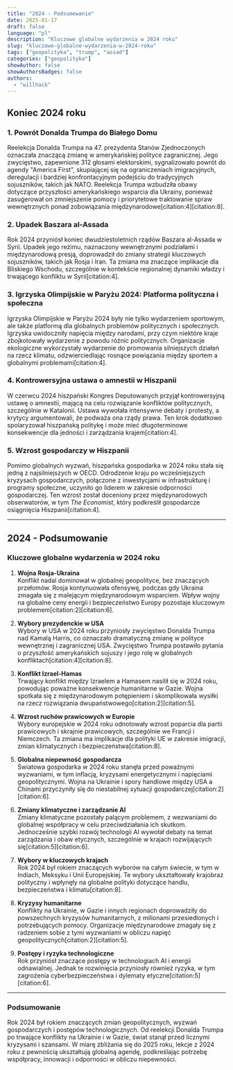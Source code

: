 ```yaml
---
title: "2024 - Podsumowanie"
date: 2025-01-17
draft: false
language: "pl"
description: "Kluczowe globalne wydarzenia w 2024 roku"
slug: "kluczowe-globalne-wydarzenia-w-2024-roku"
tags: ["geopolityka", "trump", "assad"]
categories: ["geopolityka"]
showAuthor: false
showAuthorsBadges: false
authors:
  - "willhack"
---
```


## Koniec 2024 roku

### 1. Powrót Donalda Trumpa do Białego Domu
Reelekcja Donalda Trumpa na 47. prezydenta Stanów Zjednoczonych oznaczała znaczącą zmianę w amerykańskiej polityce zagranicznej. Jego zwycięstwo, zapewnione 312 głosami elektorskimi, sygnalizowało powrót do agendy "America First", skupiającej się na ograniczeniach imigracyjnych, deregulacji i bardziej konfrontacyjnym podejściu do tradycyjnych sojuszników, takich jak NATO. Reelekcja Trumpa wzbudziła obawy dotyczące przyszłości amerykańskiego wsparcia dla Ukrainy, ponieważ zasugerował on zmniejszenie pomocy i priorytetowe traktowanie spraw wewnętrznych ponad zobowiązania międzynarodowe[citation:4][citation:8].

### 2. Upadek Baszara al-Assada
Rok 2024 przyniósł koniec dwudziestoletnich rządów Baszara al-Assada w Syrii. Upadek jego reżimu, naznaczony wewnętrznymi podziałami i międzynarodową presją, doprowadził do zmiany strategii kluczowych sojuszników, takich jak Rosja i Iran. Ta zmiana ma znaczące implikacje dla Bliskiego Wschodu, szczególnie w kontekście regionalnej dynamiki władzy i trwającego konfliktu w Syrii[citation:4].

### 3. Igrzyska Olimpijskie w Paryżu 2024: Platforma polityczna i społeczna
Igrzyska Olimpijskie w Paryżu 2024 były nie tylko wydarzeniem sportowym, ale także platformą dla globalnych problemów politycznych i społecznych. Igrzyska uwidoczniły napięcia między narodami, przy czym niektóre kraje zbojkotowały wydarzenie z powodu różnic politycznych. Organizacje ekologiczne wykorzystały wydarzenie do promowania silniejszych działań na rzecz klimatu, odzwierciedlając rosnące powiązania między sportem a globalnymi problemami[citation:4].

### 4. Kontrowersyjna ustawa o amnestii w Hiszpanii
W czerwcu 2024 hiszpański Kongres Deputowanych przyjął kontrowersyjną ustawę o amnestii, mającą na celu rozwiązanie konfliktów politycznych, szczególnie w Katalonii. Ustawa wywołała intensywne debaty i protesty, a krytycy argumentowali, że podważa ona rządy prawa. Ten krok dodatkowo spolaryzował hiszpańską politykę i może mieć długoterminowe konsekwencje dla jedności i zarządzania krajem[citation:4].

### 5. Wzrost gospodarczy w Hiszpanii
Pomimo globalnych wyzwań, hiszpańska gospodarka w 2024 roku stała się jedną z najsilniejszych w OECD. Odrodzenie kraju po wcześniejszych kryzysach gospodarczych, połączone z inwestycjami w infrastrukturę i programy społeczne, uczyniło go liderem w zakresie odporności gospodarczej. Ten wzrost został doceniony przez międzynarodowych obserwatorów, w tym *The Economist*, który podkreślił gospodarcze osiągnięcia Hiszpanii[citation:4].

---

## 2024 - Podsumowanie

### Kluczowe globalne wydarzenia w 2024 roku

1. **Wojna Rosja-Ukraina**  
   Konflikt nadal dominował w globalnej geopolityce, bez znaczących przełomów. Rosja kontynuowała ofensywę, podczas gdy Ukraina zmagała się z malejącym międzynarodowym wsparciem. Wpływ wojny na globalne ceny energii i bezpieczeństwo Europy pozostaje kluczowym problemem[citation:2][citation:6].

2. **Wybory prezydenckie w USA**  
   Wybory w USA w 2024 roku przyniosły zwycięstwo Donalda Trumpa nad Kamalą Harris, co oznaczało dramatyczną zmianę w polityce wewnętrznej i zagranicznej USA. Zwycięstwo Trumpa postawiło pytania o przyszłość amerykańskich sojuszy i jego rolę w globalnych konfliktach[citation:4][citation:8].

3. **Konflikt Izrael-Hamas**  
   Trwający konflikt między Izraelem a Hamasem nasilił się w 2024 roku, powodując poważne konsekwencje humanitarne w Gazie. Wojna spotkała się z międzynarodowym potępieniem i skomplikowała wysiłki na rzecz rozwiązania dwupaństwowego[citation:2][citation:5].

4. **Wzrost ruchów prawicowych w Europie**  
   Wybory europejskie w 2024 roku odnotowały wzrost poparcia dla partii prawicowych i skrajnie prawicowych, szczególnie we Francji i Niemczech. Ta zmiana ma implikacje dla polityki UE w zakresie imigracji, zmian klimatycznych i bezpieczeństwa[citation:8].

5. **Globalna niepewność gospodarcza**  
   Światowa gospodarka w 2024 roku stanęła przed poważnymi wyzwaniami, w tym inflacją, kryzysami energetycznymi i napięciami geopolitycznymi. Wojna na Ukrainie i spory handlowe między USA a Chinami przyczyniły się do niestabilnej sytuacji gospodarczej[citation:2][citation:6].

6. **Zmiany klimatyczne i zarządzanie AI**  
   Zmiany klimatyczne pozostały palącym problemem, z wezwaniami do globalnej współpracy w celu przeciwdziałania ich skutkom. Jednocześnie szybki rozwój technologii AI wywołał debaty na temat zarządzania i obaw etycznych, szczególnie w krajach rozwijających się[citation:5][citation:6].

7. **Wybory w kluczowych krajach**  
   Rok 2024 był rokiem znaczących wyborów na całym świecie, w tym w Indiach, Meksyku i Unii Europejskiej. Te wybory ukształtowały krajobraz polityczny i wpłynęły na globalne polityki dotyczące handlu, bezpieczeństwa i klimatu[citation:8].

8. **Kryzysy humanitarne**  
   Konflikty na Ukrainie, w Gazie i innych regionach doprowadziły do powszechnych kryzysów humanitarnych, z milionami przesiedlonych i potrzebujących pomocy. Organizacje międzynarodowe zmagały się z radzeniem sobie z tymi wyzwaniami w obliczu napięć geopolitycznych[citation:2][citation:5].

9. **Postępy i ryzyka technologiczne**  
   Rok przyniósł znaczące postępy w technologiach AI i energii odnawialnej. Jednak te rozwinięcia przyniosły również ryzyka, w tym zagrożenia cyberbezpieczeństwa i dylematy etyczne[citation:5][citation:6].

---

### Podsumowanie
Rok 2024 był rokiem znaczących zmian geopolitycznych, wyzwań gospodarczych i postępów technologicznych. Od reelekcji Donalda Trumpa po trwające konflikty na Ukrainie i w Gazie, świat stanął przed licznymi kryzysami i szansami. W miarę zbliżania się do 2025 roku, lekcje z 2024 roku z pewnością ukształtują globalną agendę, podkreślając potrzebę współpracy, innowacji i odporności w obliczu niepewności.
